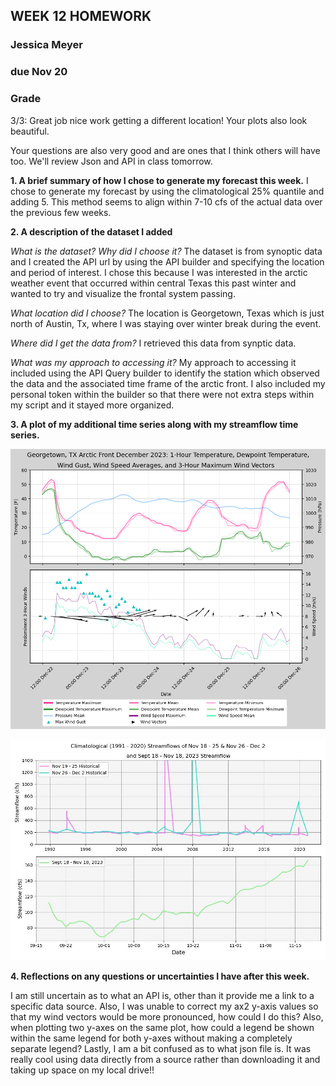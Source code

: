 ## WEEK 12 HOMEWORK
### Jessica Meyer
### due Nov 20

### Grade
3/3: Great job nice work getting a different location! Your plots also look beautiful. 

Your questions are also very good and are ones that I think others will have too. We'll review Json and API in class tomorrow. 

**1. A brief summary of how I chose to generate my forecast this week.**
I chose to generate my forecast by using the climatological 25% quantile and adding 5. This method seems to align within 7-10 cfs of the actual data over the previous few weeks. 


**2. A description of the dataset I added**

*What is the dataset? Why did I choose it?*
The dataset is from synoptic data and I created the API url by using the API builder and specifying the location and period of interest. I chose this because I was interested in the arctic weather event that occurred within central Texas this past winter and wanted to try and visualize the frontal system passing.

*What location did I choose?* 
The location is Georgetown, Texas which is just north of Austin, Tx, where I was staying over winter break during the event.

*Where did I get the data from?*
I retrieved this data from synptic data.

*What was my approach to accessing it?*
My approach to accessing it included using the API Query builder to identify the station which observed the data and the associated time frame of the arctic front. I also included my personal token within the builder so that there were not extra steps within my script and it stayed more organized. 


**3. A plot of my additional time series along with my streamflow time series.**

![Additional API Time Series](api_time_series.png)

![Streamflow Time Series](Streamflow.jpg)


**4. Reflections on any questions or uncertainties I have after this week.**

I am still uncertain as to what an API is, other than it provide me a link to a specific data source. Also, I was unable to correct my ax2 y-axis values so that my wind vectors would be more pronounced, how could I do this? Also, when plotting two y-axes on the same plot, how could a legend be shown within the same legend for both y-axes without making a completely separate legend? Lastly, I am a bit confused as to what json file is. It was really cool using data directly from a source rather than downloading it and taking up space on my local drive!! 